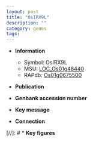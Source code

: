 ```yaml
---
layout: post
title: "OsIRX9L"
description: ""
category: genes
tags: 
---
```


* **Information**  
    + Symbol: OsIRX9L  
    + MSU: [LOC_Os01g48440](http://rice.uga.edu/cgi-bin/ORF_infopage.cgi?orf=LOC_Os01g48440)  
    + RAPdb: [Os01g0675500](http://rapdb.dna.affrc.go.jp/viewer/gbrowse_details/irgsp1?name=Os01g0675500)  

* **Publication**  

* **Genbank accession number**  

* **Key message**  

* **Connection**  

[//]: # * **Key figures**  



